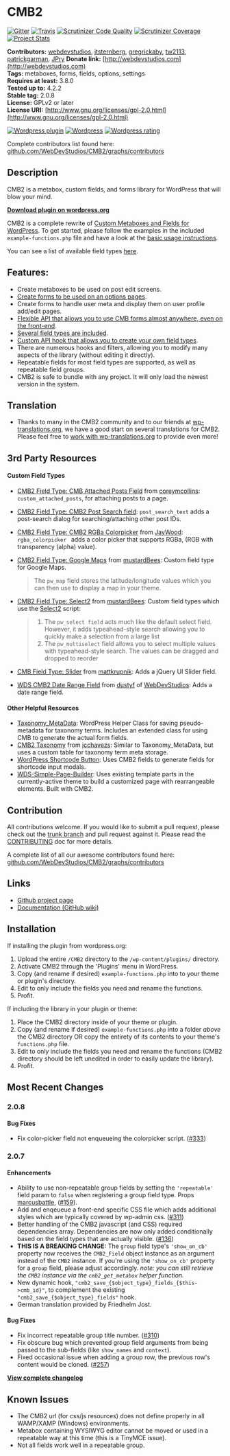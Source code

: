 # CMB2

[![Gitter](https://badges.gitter.im/Join%20Chat.svg)](https://gitter.im/WebDevStudios/CMB2?utm_source=badge&utm_medium=badge&utm_campaign=pr-badge&utm_content=badge)
[![Travis](http://img.shields.io/travis/WebDevStudios/CMB2.svg?style=flat)](https://travis-ci.org/WebDevStudios/CMB2)
[![Scrutinizer Code Quality](http://img.shields.io/scrutinizer/g/WebDevStudios/CMB2.svg?style=flat)](https://scrutinizer-ci.com/g/WebDevStudios/CMB2/?branch=trunk)
[![Scrutinizer Coverage](https://scrutinizer-ci.com/g/WebDevStudios/CMB2/badges/coverage.png?b=master)](https://scrutinizer-ci.com/g/WebDevStudios/CMB2/?branch=trunk)
[![Project Stats](https://www.openhub.net/p/CMB2/widgets/project_thin_badge.gif)](https://www.openhub.net/p/CMB2)

**Contributors:**      [webdevstudios](https://github.com/webdevstudios), [jtsternberg](https://github.com/jtsternberg), [gregrickaby](https://github.com/gregrickaby), [tw2113](https://github.com/tw2113), [patrickgarman](https://github.com/pmgarman), [JPry](https://github.com/JPry)
**Donate link:**       [http://webdevstudios.com](http://webdevstudios.com)  
**Tags:**              metaboxes, forms, fields, options, settings  
**Requires at least:** 3.8.0  
**Tested up to:**      4.2.2  
**Stable tag:**        2.0.8  
**License:**           GPLv2 or later  
**License URI:**       [http://www.gnu.org/licenses/gpl-2.0.html](http://www.gnu.org/licenses/gpl-2.0.html)  

[![Wordpress plugin](http://img.shields.io/wordpress/plugin/v/cmb2.svg?style=flat)](https://wordpress.org/plugins/cmb2/)
[![Wordpress](http://img.shields.io/wordpress/plugin/dt/cmb2.svg?style=flat)](https://wordpress.org/plugins/cmb2/)
[![Wordpress rating](http://img.shields.io/wordpress/plugin/r/cmb2.svg?style=flat)](https://wordpress.org/plugins/cmb2/)

Complete contributors list found here: [github.com/WebDevStudios/CMB2/graphs/contributors](https://github.com/WebDevStudios/CMB2/graphs/contributors)

## Description

CMB2 is a metabox, custom fields, and forms library for WordPress that will blow your mind.

**[Download plugin on wordpress.org](http://wordpress.org/plugins/cmb2/)**

CMB2 is a complete rewrite of [Custom Metaboxes and Fields for WordPress](https://github.com/WebDevStudios/Custom-Metaboxes-and-Fields-for-WordPress). To get started, please follow the examples in the included `example-functions.php` file and have a look at the [basic usage instructions](https://github.com/WebDevStudios/CMB2/wiki/Basic-Usage).

You can see a list of available field types [here](https://github.com/WebDevStudios/CMB2/wiki/Field-Types#types).

## Features:

* Create metaboxes to be used on post edit screens.
* [Create forms to be used on an options pages](https://github.com/WebDevStudios/CMB2/wiki/Using-CMB-to-create-an-Admin-Theme-Options-Page).
* Create forms to handle user meta and display them on user profile add/edit pages.
* [Flexible API that allows you to use CMB forms almost anywhere, even on the front-end](https://github.com/WebDevStudios/CMB2/wiki/Bringing-Metaboxes-to-the-Front-end).
* [Several field types are included](https://github.com/WebDevStudios/CMB2/wiki/Field-Types).
* [Custom API hook that allows you to create your own field types](https://github.com/WebDevStudios/CMB2/wiki/Adding-your-own-field-types).
* There are numerous hooks and filters, allowing you to modify many aspects of the library (without editing it directly).
* Repeatable fields for most field types are supported, as well as repeatable field groups.
* CMB2 is safe to bundle with any project. It will only load the newest version in the system.

## Translation
* Thanks to many in the CMB2 community and to our friends at [wp-translations.org](http://wp-translations.org/project/cmb2/), we have a good start on several translations for CMB2. Please feel free to [work with wp-translations.org](http://wp-translations.org/project/cmb2/) to provide even more!

## 3rd Party Resources

#### Custom Field Types
* [CMB2 Field Type: CMB Attached Posts Field](https://github.com/coreymcollins/cmb-attached-posts) from [coreymcollins](https://github.com/coreymcollins): `custom_attached_posts`, for attaching posts to a page.
* [CMB2 Field Type: CMB2 Post Search field](https://github.com/WebDevStudios/CMB2-Post-Search-field): `post_search_text` adds a post-search dialog for searching/attaching other post IDs.
* [CMB2 Field Type: CMB2 RGBa Colorpicker](https://github.com/JayWood/CMB2_RGBa_Picker) from [JayWood](https://github.com/JayWood): `rgba_colorpicker ` adds a color picker that supports RGBa, (RGB with transparency (alpha) value).
* [CMB2 Field Type: Google Maps](https://github.com/mustardBees/cmb_field_map) from [mustardBees](https://github.com/mustardBees): Custom field type for Google Maps.
	> The `pw_map` field stores the latitude/longitude values which you can then use to display a map in your theme.

* [CMB2 Field Type: Select2](https://github.com/mustardBees/cmb-field-select2) from [mustardBees](https://github.com/mustardBees): Custom field types which use the [Select2](http://ivaynberg.github.io/select2/) script:

	> 1. The `pw_select field` acts much like the default select field. However, it adds typeahead-style search allowing you to quickly make a selection from a large list
	> 2. The `pw_multiselect` field allows you to select multiple values with typeahead-style search. The values can be dragged and dropped to reorder

* [CMB Field Type: Slider](https://github.com/qmatt/cmb2-field-slider) from [mattkrupnik](https://github.com/mattkrupnik/): Adds a jQuery UI Slider field.
* [WDS CMB2 Date Range Field](https://github.com/WebDevStudios/CMB2-Date-Range-Field) from [dustyf](https://github.com/dustyf) of [WebDevStudios](https://github.com/WebDevStudios): Adds a date range field.

#### Other Helpful Resources
* [Taxonomy_MetaData](https://github.com/jtsternberg/Taxonomy_MetaData#to-use-taxonomy_metadata-with-custom-metaboxes-and-fields): WordPress Helper Class for saving pseudo-metadata for taxonomy terms. Includes an extended class for using CMB to generate the actual form fields.
* [CMB2 Taxonomy](https://github.com/jcchavezs/cmb2-taxonomy) from [jcchavezs](https://github.com/jcchavezs/): Similar to Taxonomy_MetaData, but uses a custom table for taxonomy term meta storage.
* [WordPress Shortcode Button](https://github.com/jtsternberg/Shortcode_Button): Uses CMB2 fields to generate fields for shortcode input modals.
* [WDS-Simple-Page-Builder](https://github.com/WebDevStudios/WDS-Simple-Page-Builder): Uses existing template parts in the currently-active theme to build a customized page with rearrangeable elements. Built with CMB2.

## Contribution
All contributions welcome. If you would like to submit a pull request, please check out the [trunk branch](https://github.com/WebDevStudios/CMB2/tree/trunk) and pull request against it. Please read the [CONTRIBUTING](https://github.com/WebDevStudios/CMB2/blob/master/CONTRIBUTING.md) doc for more details.

A complete list of all our awesome contributors found here: [github.com/WebDevStudios/CMB2/graphs/contributors](https://github.com/WebDevStudios/CMB2/graphs/contributors)

## Links
* [Github project page](https://github.com/webdevstudios/CMB2)
* [Documentation (GitHub wiki)](https://github.com/webdevstudios/CMB2/wiki)

## Installation

If installing the plugin from wordpress.org:

1. Upload the entire `/CMB2` directory to the `/wp-content/plugins/` directory.
2. Activate CMB2 through the 'Plugins' menu in WordPress.
2. Copy (and rename if desired) `example-functions.php` into to your theme or plugin's directory.
2. Edit to only include the fields you need and rename the functions.
4. Profit.

If including the library in your plugin or theme:

1. Place the CMB2 directory inside of your theme or plugin.
2. Copy (and rename if desired) `example-functions.php` into a folder *above* the CMB2 directory OR copy the entirety of its contents to your theme's `functions.php` file.
2. Edit to only include the fields you need and rename the functions (CMB2 directory should be left unedited in order to easily update the library).
4. Profit.

## Most Recent Changes

### 2.0.8

#### Bug Fixes

* Fix color-picker field not enqueueing the colorpicker script. ([#333](https://github.com/WebDevStudios/CMB2/issues/333))

### 2.0.7

#### Enhancements

* Ability to use non-repeatable group fields by setting the `'repeatable'` field param to `false` when registering a group field type. Props [marcusbattle](https://github.com/marcusbattle), ([#159](https://github.com/WebDevStudios/CMB2/pull/159)).
* Add and enqeueue a front-end specific CSS file which adds additional styles which are typically covered by wp-admin css. ([#311](https://github.com/WebDevStudios/CMB2/issues/311))
* Better handling of the CMB2 javascript (and CSS) required dependencies array. Dependencies are now only added conditionally based on the field types that are actually visible. ([#136](https://github.com/WebDevStudios/CMB2/issues/136))
* **THIS IS A BREAKING CHANGE:** The `group` field type's `'show_on_cb'` property now receives the `CMB2_Field` object instance as an argument instead of the `CMB2` instance. If you're using the `'show_on_cb'` property for a `group` field, please adjust accordingly. _note: you can still retrieve the `CMB2` instance via the `cmb2_get_metabox` helper function._
* New dynamic hook, `"cmb2_save_{$object_type}_fields_{$this->cmb_id}"`, to complement the existing `"cmb2_save_{$object_type}_fields"` hook.
* German translation provided by Friedhelm Jost.

#### Bug Fixes

* Fix incorrect repeatable group title number. ([#310](https://github.com/WebDevStudios/CMB2/pull/310))
* Fix obscure bug which prevented group field arguments from being passed to the sub-fields (like `show_names` and `context`).
* Fixed occasional issue when adding a group row, the previous row's content would be cloned. ([#257](https://github.com/WebDevStudios/CMB2/pull/257))

**[View complete changelog](https://github.com/WebDevStudios/CMB2/blob/master/CHANGELOG.md)**

## Known Issues

* The CMB2 url (for css/js resources) does not define properly in all WAMP/XAMP (Windows) environments.
* Metabox containing WYSIWYG editor cannot be moved or used in a repeatable way at this time (this is a TinyMCE issue).
* Not all fields work well in a repeatable group.


